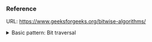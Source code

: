 ### Reference

URL: https://www.geeksforgeeks.org/bitwise-algorithms/

<details>
<summary>Basic pattern: Bit traversal</summary>

1. Iterative

2. Recursive

</details>